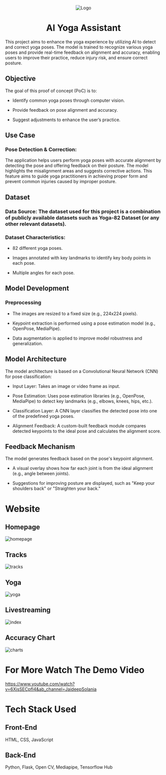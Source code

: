 
<div align="center">
   <img alt="Logo" src="https://user-images.githubusercontent.com/90816300/174459628-275795d3-8ef7-4248-af3f-6dd82859299a.png" />
</div>

<h1 align="center">
AI Yoga Assistant
</h1>    

This project aims to enhance the yoga experience by utilizing AI to detect and correct yoga poses. The model is trained to recognize various yoga poses and provide real-time feedback on alignment and accuracy, enabling users to improve their practice, reduce injury risk, and ensure correct posture.

## Objective
The goal of this proof of concept (PoC) is to:

- Identify common yoga poses through computer vision.

- Provide feedback on pose alignment and accuracy.

- Suggest adjustments to enhance the user’s practice.

## Use Case

### Pose Detection & Correction:

The application helps users perform yoga poses with accurate alignment by detecting the pose and offering feedback on their posture. The model highlights the misalignment areas and suggests corrective actions. This feature aims to guide yoga practitioners in achieving proper form and prevent common injuries caused by improper posture.

## Dataset

### Data Source: The dataset used for this project is a combination of publicly available datasets such as Yoga-82 Dataset (or any other relevant datasets).
### Dataset Characteristics:
- 82 different yoga poses.

- Images annotated with key landmarks to identify key body points in each pose.

- Multiple angles for each pose.


## Model Development

### Preprocessing
- The images are resized to a fixed size (e.g., 224x224 pixels).

- Keypoint extraction is performed using a pose estimation model (e.g., OpenPose, MediaPipe).

- Data augmentation is applied to improve model robustness and generalization.

## Model Architecture

The model architecture is based on a Convolutional Neural Network (CNN) for pose classification:


- Input Layer: Takes an image or video frame as input.

- Pose Estimation: Uses pose estimation libraries (e.g., OpenPose, MediaPipe) to detect key landmarks (e.g., elbows, knees, hips, etc.).

- Classification Layer: A CNN layer classifies the detected pose into one of the predefined yoga poses.

- Alignment Feedback: A custom-built feedback module compares detected keypoints to the ideal pose and calculates the alignment score.

## Feedback Mechanism
The model generates feedback based on the pose's keypoint alignment.

- A visual overlay shows how far each joint is from the ideal alignment (e.g., angle between joints).

- Suggestions for improving posture are displayed, such as "Keep your shoulders back" or "Straighten your back."

# Website

## Homepage

![homepage](https://user-images.githubusercontent.com/90816300/174463611-3a1c1176-c28d-47ce-bdb8-79ed10ed03c5.png)

## Tracks

![tracks](https://user-images.githubusercontent.com/90816300/174463628-fb45f921-f1ef-4173-b648-1f42c1f454ae.png)

## Yoga

![yoga](https://user-images.githubusercontent.com/90816300/174463632-03670f77-3d97-4fde-8bea-03d8c793d0de.png)

## Livestreaming

![index](https://user-images.githubusercontent.com/90816300/174463641-6c63844a-3f6c-46e5-a7ec-c40ff4dc5048.png)

## Accuracy Chart

![charts](https://user-images.githubusercontent.com/90816300/174463655-e37138f1-1651-4898-85ec-216864a502b9.png)

# For More Watch The Demo Video

https://www.youtube.com/watch?v=6XjsSECpfI4&ab_channel=JaideepSolania

# Tech Stack Used

## Front-End 

HTML, CSS, JavaScript

## Back-End

Python, Flask, Open CV, Mediapipe, Tensorflow Hub

